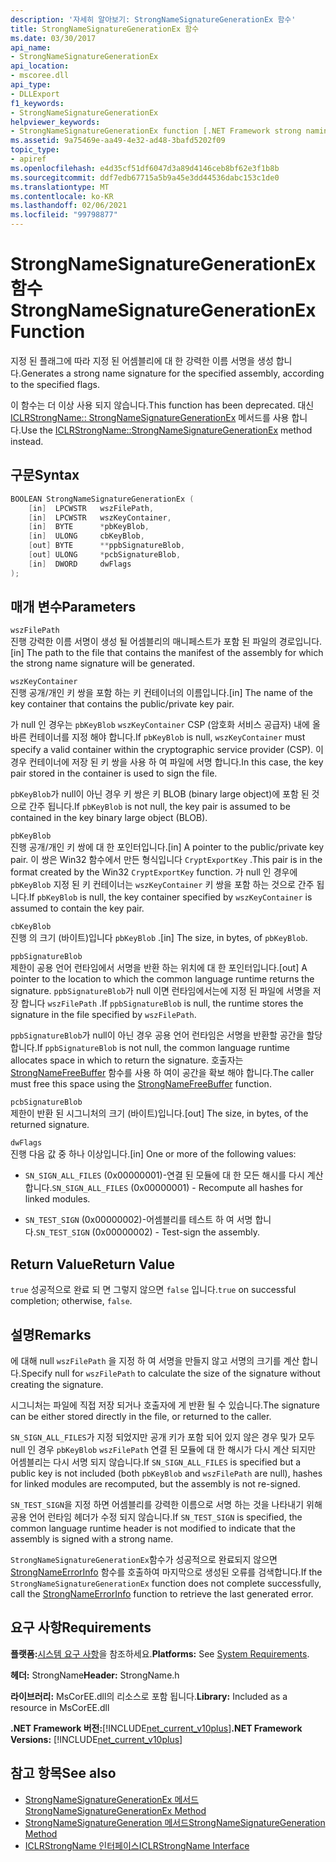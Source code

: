 ```yaml
---
description: '자세히 알아보기: StrongNameSignatureGenerationEx 함수'
title: StrongNameSignatureGenerationEx 함수
ms.date: 03/30/2017
api_name:
- StrongNameSignatureGenerationEx
api_location:
- mscoree.dll
api_type:
- DLLExport
f1_keywords:
- StrongNameSignatureGenerationEx
helpviewer_keywords:
- StrongNameSignatureGenerationEx function [.NET Framework strong naming]
ms.assetid: 9a75469e-aa49-4e32-ad48-3bafd5202f09
topic_type:
- apiref
ms.openlocfilehash: e4d35cf51df6047d3a89d4146ceb8bf62e3f1b8b
ms.sourcegitcommit: ddf7edb67715a5b9a45e3dd44536dabc153c1de0
ms.translationtype: MT
ms.contentlocale: ko-KR
ms.lasthandoff: 02/06/2021
ms.locfileid: "99798877"
---
```

# <a name="strongnamesignaturegenerationex-function"></a><span data-ttu-id="81ab3-103">StrongNameSignatureGenerationEx 함수</span><span class="sxs-lookup"><span data-stu-id="81ab3-103">StrongNameSignatureGenerationEx Function</span></span>

<span data-ttu-id="81ab3-104">지정 된 플래그에 따라 지정 된 어셈블리에 대 한 강력한 이름 서명을 생성 합니다.</span><span class="sxs-lookup"><span data-stu-id="81ab3-104">Generates a strong name signature for the specified assembly, according to the specified flags.</span></span>  
  
 <span data-ttu-id="81ab3-105">이 함수는 더 이상 사용 되지 않습니다.</span><span class="sxs-lookup"><span data-stu-id="81ab3-105">This function has been deprecated.</span></span> <span data-ttu-id="81ab3-106">대신 [ICLRStrongName:: StrongNameSignatureGenerationEx](../hosting/iclrstrongname-strongnamesignaturegenerationex-method.md) 메서드를 사용 합니다.</span><span class="sxs-lookup"><span data-stu-id="81ab3-106">Use the [ICLRStrongName::StrongNameSignatureGenerationEx](../hosting/iclrstrongname-strongnamesignaturegenerationex-method.md) method instead.</span></span>  
  
## <a name="syntax"></a><span data-ttu-id="81ab3-107">구문</span><span class="sxs-lookup"><span data-stu-id="81ab3-107">Syntax</span></span>  
  
```cpp  
BOOLEAN StrongNameSignatureGenerationEx (  
    [in]  LPCWSTR   wszFilePath,  
    [in]  LPCWSTR   wszKeyContainer,  
    [in]  BYTE      *pbKeyBlob,  
    [in]  ULONG     cbKeyBlob,  
    [out] BYTE      **ppbSignatureBlob,  
    [out] ULONG     *pcbSignatureBlob,  
    [in]  DWORD     dwFlags  
);  
```  
  
## <a name="parameters"></a><span data-ttu-id="81ab3-108">매개 변수</span><span class="sxs-lookup"><span data-stu-id="81ab3-108">Parameters</span></span>  

 `wszFilePath`  
 <span data-ttu-id="81ab3-109">진행 강력한 이름 서명이 생성 될 어셈블리의 매니페스트가 포함 된 파일의 경로입니다.</span><span class="sxs-lookup"><span data-stu-id="81ab3-109">[in] The path to the file that contains the manifest of the assembly for which the strong name signature will be generated.</span></span>  
  
 `wszKeyContainer`  
 <span data-ttu-id="81ab3-110">진행 공개/개인 키 쌍을 포함 하는 키 컨테이너의 이름입니다.</span><span class="sxs-lookup"><span data-stu-id="81ab3-110">[in] The name of the key container that contains the public/private key pair.</span></span>  
  
 <span data-ttu-id="81ab3-111">가 null 인 경우는 `pbKeyBlob` `wszKeyContainer` CSP (암호화 서비스 공급자) 내에 올바른 컨테이너를 지정 해야 합니다.</span><span class="sxs-lookup"><span data-stu-id="81ab3-111">If `pbKeyBlob` is null, `wszKeyContainer` must specify a valid container within the cryptographic service provider (CSP).</span></span> <span data-ttu-id="81ab3-112">이 경우 컨테이너에 저장 된 키 쌍을 사용 하 여 파일에 서명 합니다.</span><span class="sxs-lookup"><span data-stu-id="81ab3-112">In this case, the key pair stored in the container is used to sign the file.</span></span>  
  
 <span data-ttu-id="81ab3-113">`pbKeyBlob`가 null이 아닌 경우 키 쌍은 키 BLOB (binary large object)에 포함 된 것으로 간주 됩니다.</span><span class="sxs-lookup"><span data-stu-id="81ab3-113">If `pbKeyBlob` is not null, the key pair is assumed to be contained in the key binary large object (BLOB).</span></span>  
  
 `pbKeyBlob`  
 <span data-ttu-id="81ab3-114">진행 공개/개인 키 쌍에 대 한 포인터입니다.</span><span class="sxs-lookup"><span data-stu-id="81ab3-114">[in] A pointer to the public/private key pair.</span></span> <span data-ttu-id="81ab3-115">이 쌍은 Win32 함수에서 만든 형식입니다 `CryptExportKey` .</span><span class="sxs-lookup"><span data-stu-id="81ab3-115">This pair is in the format created by the Win32 `CryptExportKey` function.</span></span> <span data-ttu-id="81ab3-116">가 null 인 경우에 `pbKeyBlob` 지정 된 키 컨테이너는 `wszKeyContainer` 키 쌍을 포함 하는 것으로 간주 됩니다.</span><span class="sxs-lookup"><span data-stu-id="81ab3-116">If `pbKeyBlob` is null, the key container specified by `wszKeyContainer` is assumed to contain the key pair.</span></span>  
  
 `cbKeyBlob`  
 <span data-ttu-id="81ab3-117">진행 의 크기 (바이트)입니다 `pbKeyBlob` .</span><span class="sxs-lookup"><span data-stu-id="81ab3-117">[in] The size, in bytes, of `pbKeyBlob`.</span></span>  
  
 `ppbSignatureBlob`  
 <span data-ttu-id="81ab3-118">제한이 공용 언어 런타임에서 서명을 반환 하는 위치에 대 한 포인터입니다.</span><span class="sxs-lookup"><span data-stu-id="81ab3-118">[out] A pointer to the location to which the common language runtime returns the signature.</span></span> <span data-ttu-id="81ab3-119">`ppbSignatureBlob`가 null 이면 런타임에서는에 지정 된 파일에 서명을 저장 합니다 `wszFilePath` .</span><span class="sxs-lookup"><span data-stu-id="81ab3-119">If `ppbSignatureBlob` is null, the runtime stores the signature in the file specified by `wszFilePath`.</span></span>  
  
 <span data-ttu-id="81ab3-120">`ppbSignatureBlob`가 null이 아닌 경우 공용 언어 런타임은 서명을 반환할 공간을 할당 합니다.</span><span class="sxs-lookup"><span data-stu-id="81ab3-120">If `ppbSignatureBlob` is not null, the common language runtime allocates space in which to return the signature.</span></span> <span data-ttu-id="81ab3-121">호출자는 [StrongNameFreeBuffer](strongnamefreebuffer-function.md) 함수를 사용 하 여이 공간을 확보 해야 합니다.</span><span class="sxs-lookup"><span data-stu-id="81ab3-121">The caller must free this space using the [StrongNameFreeBuffer](strongnamefreebuffer-function.md) function.</span></span>  
  
 `pcbSignatureBlob`  
 <span data-ttu-id="81ab3-122">제한이 반환 된 시그니처의 크기 (바이트)입니다.</span><span class="sxs-lookup"><span data-stu-id="81ab3-122">[out] The size, in bytes, of the returned signature.</span></span>  
  
 `dwFlags`  
 <span data-ttu-id="81ab3-123">진행 다음 값 중 하나 이상입니다.</span><span class="sxs-lookup"><span data-stu-id="81ab3-123">[in] One or more of the following values:</span></span>  
  
- <span data-ttu-id="81ab3-124">`SN_SIGN_ALL_FILES` (0x00000001)-연결 된 모듈에 대 한 모든 해시를 다시 계산 합니다.</span><span class="sxs-lookup"><span data-stu-id="81ab3-124">`SN_SIGN_ALL_FILES` (0x00000001) - Recompute all hashes for linked modules.</span></span>  
  
- <span data-ttu-id="81ab3-125">`SN_TEST_SIGN` (0x00000002)-어셈블리를 테스트 하 여 서명 합니다.</span><span class="sxs-lookup"><span data-stu-id="81ab3-125">`SN_TEST_SIGN` (0x00000002) - Test-sign the assembly.</span></span>  
  
## <a name="return-value"></a><span data-ttu-id="81ab3-126">Return Value</span><span class="sxs-lookup"><span data-stu-id="81ab3-126">Return Value</span></span>  

 <span data-ttu-id="81ab3-127">`true` 성공적으로 완료 되 면 그렇지 않으면 `false` 입니다.</span><span class="sxs-lookup"><span data-stu-id="81ab3-127">`true` on successful completion; otherwise, `false`.</span></span>  
  
## <a name="remarks"></a><span data-ttu-id="81ab3-128">설명</span><span class="sxs-lookup"><span data-stu-id="81ab3-128">Remarks</span></span>  

 <span data-ttu-id="81ab3-129">에 대해 null `wszFilePath` 을 지정 하 여 서명을 만들지 않고 서명의 크기를 계산 합니다.</span><span class="sxs-lookup"><span data-stu-id="81ab3-129">Specify null for `wszFilePath` to calculate the size of the signature without creating the signature.</span></span>  
  
 <span data-ttu-id="81ab3-130">시그니처는 파일에 직접 저장 되거나 호출자에 게 반환 될 수 있습니다.</span><span class="sxs-lookup"><span data-stu-id="81ab3-130">The signature can be either stored directly in the file, or returned to the caller.</span></span>  
  
 <span data-ttu-id="81ab3-131">`SN_SIGN_ALL_FILES`가 지정 되었지만 공개 키가 포함 되어 있지 않은 경우 및가 모두 null 인 경우 `pbKeyBlob` `wszFilePath` 연결 된 모듈에 대 한 해시가 다시 계산 되지만 어셈블리는 다시 서명 되지 않습니다.</span><span class="sxs-lookup"><span data-stu-id="81ab3-131">If `SN_SIGN_ALL_FILES` is specified but a public key is not included (both `pbKeyBlob` and `wszFilePath` are null), hashes for linked modules are recomputed, but the assembly is not re-signed.</span></span>  
  
 <span data-ttu-id="81ab3-132">`SN_TEST_SIGN`을 지정 하면 어셈블리를 강력한 이름으로 서명 하는 것을 나타내기 위해 공용 언어 런타임 헤더가 수정 되지 않습니다.</span><span class="sxs-lookup"><span data-stu-id="81ab3-132">If `SN_TEST_SIGN` is specified, the common language runtime header is not modified to indicate that the assembly is signed with a strong name.</span></span>  
  
 <span data-ttu-id="81ab3-133">`StrongNameSignatureGenerationEx`함수가 성공적으로 완료되지 않으면 [StrongNameErrorInfo](strongnameerrorinfo-function.md) 함수를 호출하여 마지막으로 생성된 오류를 검색합니다.</span><span class="sxs-lookup"><span data-stu-id="81ab3-133">If the `StrongNameSignatureGenerationEx` function does not complete successfully, call the [StrongNameErrorInfo](strongnameerrorinfo-function.md) function to retrieve the last generated error.</span></span>  
  
## <a name="requirements"></a><span data-ttu-id="81ab3-134">요구 사항</span><span class="sxs-lookup"><span data-stu-id="81ab3-134">Requirements</span></span>  

 <span data-ttu-id="81ab3-135">**플랫폼:**[시스템 요구 사항](../../get-started/system-requirements.md)을 참조하세요.</span><span class="sxs-lookup"><span data-stu-id="81ab3-135">**Platforms:** See [System Requirements](../../get-started/system-requirements.md).</span></span>  
  
 <span data-ttu-id="81ab3-136">**헤더:** StrongName</span><span class="sxs-lookup"><span data-stu-id="81ab3-136">**Header:** StrongName.h</span></span>  
  
 <span data-ttu-id="81ab3-137">**라이브러리:** MsCorEE.dll의 리소스로 포함 됩니다.</span><span class="sxs-lookup"><span data-stu-id="81ab3-137">**Library:** Included as a resource in MsCorEE.dll</span></span>  
  
 <span data-ttu-id="81ab3-138">**.NET Framework 버전:**[!INCLUDE[net_current_v10plus](../../../../includes/net-current-v10plus-md.md)]</span><span class="sxs-lookup"><span data-stu-id="81ab3-138">**.NET Framework Versions:** [!INCLUDE[net_current_v10plus](../../../../includes/net-current-v10plus-md.md)]</span></span>  
  
## <a name="see-also"></a><span data-ttu-id="81ab3-139">참고 항목</span><span class="sxs-lookup"><span data-stu-id="81ab3-139">See also</span></span>

- [<span data-ttu-id="81ab3-140">StrongNameSignatureGenerationEx 메서드</span><span class="sxs-lookup"><span data-stu-id="81ab3-140">StrongNameSignatureGenerationEx Method</span></span>](../hosting/iclrstrongname-strongnamesignaturegenerationex-method.md)
- [<span data-ttu-id="81ab3-141">StrongNameSignatureGeneration 메서드</span><span class="sxs-lookup"><span data-stu-id="81ab3-141">StrongNameSignatureGeneration Method</span></span>](../hosting/iclrstrongname-strongnamesignaturegeneration-method.md)
- [<span data-ttu-id="81ab3-142">ICLRStrongName 인터페이스</span><span class="sxs-lookup"><span data-stu-id="81ab3-142">ICLRStrongName Interface</span></span>](../hosting/iclrstrongname-interface.md)
